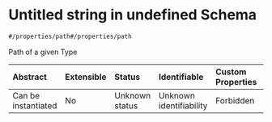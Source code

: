 # Untitled string in undefined Schema

```txt
#/properties/path#/properties/path
```

Path of a given Type

| Abstract            | Extensible | Status         | Identifiable            | Custom Properties | Additional Properties | Access Restrictions | Defined In                                                                       |
| :------------------ | :--------- | :------------- | :---------------------- | :---------------- | :-------------------- | :------------------ | :------------------------------------------------------------------------------- |
| Can be instantiated | No         | Unknown status | Unknown identifiability | Forbidden         | Allowed               | none                | [type-ref.json*](../../0.0.1/schema/common/type-ref.json "open original schema") |
